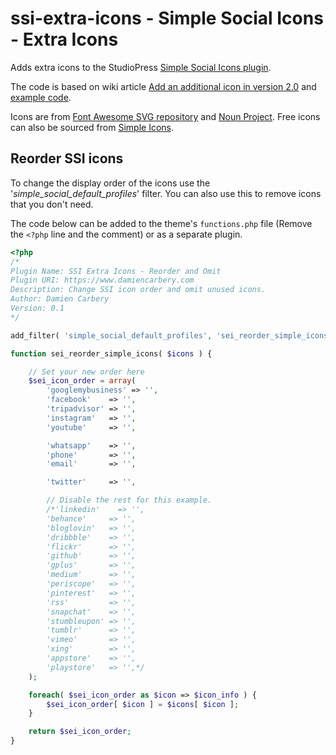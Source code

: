 # ssi-extra-icons - Simple Social Icons - Extra Icons
Adds extra icons to the StudioPress [Simple Social Icons plugin](https://wordpress.org/plugins/simple-social-icons/).

The code is based on wiki article [Add an additional icon in version 2.0](https://github.com/studiopress/simple-social-icons/wiki/Add-an-additional-icon-in-version-2.0) and [example code](https://github.com/nickcernis/ssi-custom-icons).

Icons are from [Font Awesome SVG repository](https://github.com/encharm/Font-Awesome-SVG-PNG/tree/master/black/svg) and [Noun Project](https://thenounproject.com/). Free icons can also be sourced from [Simple Icons](https://simpleicons.org/).

## Reorder SSI icons
To change the display order of the icons use the '*simple_social_default_profiles*' filter. You can also use this to remove icons that you don't need.

The code below can be added to the theme's `functions.php` file (Remove the `<?php` line and the comment) or as a separate plugin.

```php
<?php
/*
Plugin Name: SSI Extra Icons - Reorder and Omit
Plugin URI: https://www.damiencarbery.com
Description: Change SSI icon order and omit unused icons.
Author: Damien Carbery
Version: 0.1
*/

add_filter( 'simple_social_default_profiles', 'sei_reorder_simple_icons', 50 );

function sei_reorder_simple_icons( $icons ) {

	// Set your new order here
	$sei_icon_order = array(
		'googlemybusiness' => '',
		'facebook'    => '',
		'tripadvisor' => '',
		'instagram'   => '',
		'youtube'     => '',

		'whatsapp'    => '',
		'phone'       => '',
		'email'       => '',

		'twitter'     => '',

		// Disable the rest for this example.
		/*'linkedin'    => '',
		'behance'     => '',
		'bloglovin'   => '',
		'dribbble'    => '',
		'flickr'      => '',
		'github'      => '',
		'gplus'       => '',
		'medium'      => '',
		'periscope'   => '',
		'pinterest'   => '',
		'rss'         => '',
		'snapchat'    => '',
		'stumbleupon' => '',
		'tumblr'      => '',
		'vimeo'       => '',
		'xing'        => '',
		'appstore'    => '',
		'playstore'   => '',*/
	);

	foreach( $sei_icon_order as $icon => $icon_info ) {
		$sei_icon_order[ $icon ] = $icons[ $icon ];
	}

	return $sei_icon_order;
}
```
